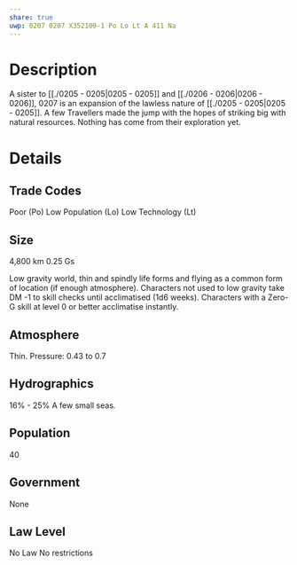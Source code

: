 ```yaml
---
share: true
uwp: 0207 0207 X352100-1 Po Lo Lt A 411 Na
---
```


# Description
A sister to [[./0205 - 0205|0205 - 0205]] and [[./0206 - 0206|0206 - 0206]], 0207 is an expansion of the lawless nature of [[./0205 - 0205|0205 - 0205]]. A few Travellers made the jump with the hopes of striking big with natural resources. Nothing has come from their exploration yet.

# Details
## Trade Codes
Poor (Po)
Low Population (Lo)
Low Technology (Lt)

## Size
4,800 km
0.25 Gs

Low gravity world, thin and spindly life forms and flying as a common form of location (if enough atmosphere).
Characters not used to low gravity take DM -1 to skill checks until acclimatised (1d6 weeks).
Characters with a Zero-G skill at level 0 or better acclimatise instantly.

## Atmosphere
Thin. 
Pressure: 0.43 to 0.7

## Hydrographics
16% - 25%
A few small seas.

## Population
40

## Government
None

## Law Level
No Law
No restrictions
